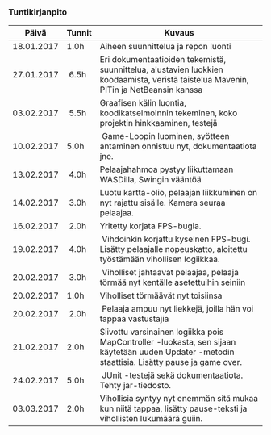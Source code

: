### Tuntikirjanpito
Päivä | Tunnit | Kuvaus
--------------- | ----- | ------
18.01.2017 | 1.0h | Aiheen suunnittelua ja repon luonti
27.01.2017 | 6.5h | Eri dokumentaatioiden tekemistä, suunnittelua, alustavien luokkien koodaamista, veristä taistelua Mavenin, PITin ja NetBeansin kanssa
03.02.2017 | 5.5h | Graafisen kälin luontia, koodikatselmoinnin tekeminen, koko projektin hinkkaaminen, testejä
10.02.2017 | 5.0h | Game-Loopin luominen, syötteen antaminen onnistuu nyt, dokumentaatiota jne.
13.02.2017 | 4.0h | Pelaajahahmoa pystyy liikuttamaan WASDilla, Swingin vääntöä
14.02.2017 | 3.0h | Luotu kartta-olio, pelaajan liikkuminen on nyt rajattu sisälle. Kamera seuraa pelaajaa.
16.02.2017 | 2.0h | Yritetty korjata FPS-bugia.
19.02.2017 | 4.0h | Vihdoinkin korjattu kyseinen FPS-bugi. Lisätty pelaajalle nopeuskatto, aloitettu työstämään vihollisen logiikkaa.
20.02.2017 | 3.0h | Viholliset jahtaavat pelaajaa, pelaaja törmää nyt kentälle asetettuihin seiniin
20.02.2017 | 1.0h | Viholliset törmäävät nyt toisiinsa
20.02.2017 | 2.0h | Pelaaja ampuu nyt liekkejä, joilla hän voi tappaa vastustajia
21.02.2017 | 2.0h | Siivottu varsinainen logiikka pois MapController -luokasta, sen sijaan käytetään uuden Updater -metodin staattisia. Lisätty pause ja game over.
24.02.2017 | 5.0h | JUnit -testejä sekä dokumentaatiota. Tehty jar-tiedosto.
03.03.2017 | 2.0h | Vihollisia syntyy nyt enemmän sitä mukaa kun niitä tappaa, lisätty pause-teksti ja vihollisten lukumäärä guiin.
